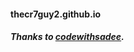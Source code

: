 #### thecr7guy2.github.io

##### Thanks to [codewithsadee](https://github.com/codewithsadee/vcard-personal-portfolio).
